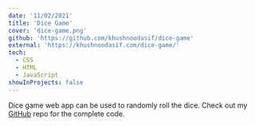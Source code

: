 ```yaml
---
date: '11/02/2021'
title: 'Dice Game'
cover: 'dice-game.png'
github: 'https://github.com/khushnoodasif/dice-game'
external: 'https://khushnoodasif.com/dice-game/'
tech:
  - CSS
  - HTML
  - JavaScript
showInProjects: false
---
```


Dice game web app can be used to randomly roll the dice. Check out my [GitHub](https://github.com/khushnoodasif/dice-game) repo for the complete code.

